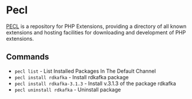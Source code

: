 # Pecl

[PECL](https://pecl.php.net/) is a repository for PHP Extensions, providing a directory of all known extensions and hosting facilities for downloading and development of PHP extensions.

## Commands

- `pecl list` - List Installed Packages In The Default Channel
- `pecl install rdkafka` - Install rdkafka package
- `pecl install rdkafka-3.1.3` - Install v.3.1.3 of the package rdkafka
- `pecl uninstall rdkafka` - Uninstall package
